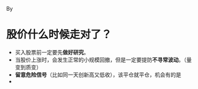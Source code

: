 By 

# 股价什么时候走对了？
- 买入股票前一定要先**做好研究**。
- 当股价上涨时，会发生正常的小规模回撤，但是一定要提防**不寻常波动**。（量变到质变）
- **留意危险信号**（比如同一天创新高又低收），该平仓就平仓，机会有的是
- 
